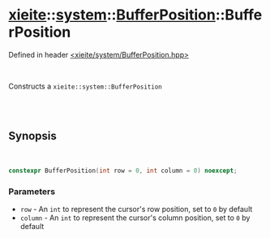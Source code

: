 # [xieite](../../xieite.md)::[system](../../system.md)::[BufferPosition](../BufferPosition.md)::BufferPosition
Defined in header [<xieite/system/BufferPosition.hpp>](../../../include/xieite/system/BufferPosition.hpp)

<br/>

Constructs a `xieite::system::BufferPosition`

<br/><br/>

## Synopsis

<br/>

```cpp
constexpr BufferPosition(int row = 0, int column = 0) noexcept;
```
### Parameters
- `row` - An `int` to represent the cursor's row position, set to `0` by default
- `column` - An `int` to represent the cursor's column position, set to `0` by default
